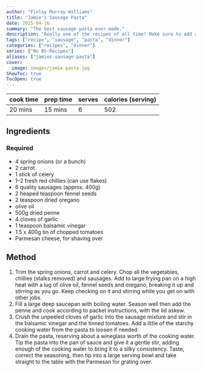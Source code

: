 ```yaml
---
author: "Finlay Murray Williams"
title: "Jamie's Sausage Pasta"
date: 2025-04-16
summary: "The best sausage pasta ever made."
description: "Really one of the recipes of all time! Make sure to add a bit of spice."
tags: ["recipe", "sausage", "pasta", "dinner"]
categories: ["recipes", "dinner"]
series: ["No BS-Recipes"]
aliases: ["jamies-sausage-pasta"]
cover:
  image: images/jamie-pasta.jpg
ShowToc: true
TocOpen: true
---
```


| cook time | prep time | serves | calories (serving) |
|-----------|-----------|-------|--------------------|
| 20 mins   | 15 mins   | 6     | 502                |

## Ingredients
### Required
 - 4 spring onions (or a bunch)
 - 2 carrot 
 - 1 stick of celery 
 - 1–2 fresh red chillies (can use flakes)
 - 6 quality sausages (approx. 400g)
 - 2 heaped teaspoon fennel seeds 
 - 2 teaspoon dried oregano 
 - olive oil 
 - 500g dried penne 
 - 4 cloves of garlic 
 - 1 teaspoon balsamic vinegar 
 - 1.5 x 400g tin of chopped tomatoes 
 - Parmesan cheese, for shaving over

## Method
1. Trim the spring onions, carrot and celery. Chop all the vegetables, chillies (stalks removed) and sausages. Add to large frying pan on a high heat with a lug of olive oil, fennel seeds and oregano, breaking it up and stirring as you go. Keep checking on it and stirring while you get on with other jobs.
2. Fill a large deep saucepan with boiling water. Season well then add the penne and cook according to packet instructions, with the lid askew.
3. Crush the unpeeled cloves of garlic into the sausage mixture and stir in the balsamic vinegar and the tinned tomatoes. Add a little of the starchy cooking water from the pasta to loosen if needed.
4. Drain the pasta, reserving about a wineglass worth of the cooking water. Tip the pasta into the pan of sauce and give it a gentle stir, adding enough of the cooking water to bring it to a silky consistency. Taste, correct the seasoning, then tip into a large serving bowl and take straight to the table with the Parmesan for grating over.


